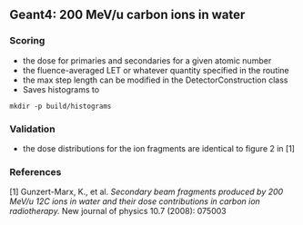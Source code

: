 ## Geant4: 200 MeV/u carbon ions in water

### Scoring
* the dose for primaries and secondaries for a given atomic number 
* the fluence-averaged LET or whatever quantity specified in the routine
* the max step length can be modified in the DetectorConstruction class
* Saves histograms to 
```
mkdir -p build/histograms
```

### Validation 
* the dose distributions for the ion fragments are identical to figure 2 in [1]

### References
[1] Gunzert-Marx, K., et al. _Secondary beam fragments produced by 200 MeV/u 12C ions in water and their dose contributions in carbon ion radiotherapy._ New journal of physics 10.7 (2008): 075003


